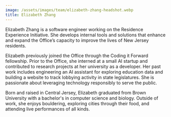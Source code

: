 ```yaml
---
image: /assets/images/team/elizabeth-zhang-headshot.webp
title: Elizabeth Zhang
---
```


Elizabeth Zhang is a software engineer working on the Residence Experience Initiative. She develops internal tools and solutions that enhance and expand the Office’s capacity to improve the lives of New Jersey residents. 

Elizabeth previously joined the Office through the Coding it Forward fellowship. Prior to the Office, she interned at a small AI startup and contributed to research projects at her university as a developer. Her past work includes engineering an AI assistant for exploring education data and building a website to track lobbying activity in state legislatures. She is passionate about leveraging technology responsibly to serve the public.

Born and raised in Central Jersey, Elizabeth graduated from Brown University with a bachelor's in computer science and biology. Outside of work, she enjoys bouldering, exploring cities through their food, and attending live performances of all kinds.
